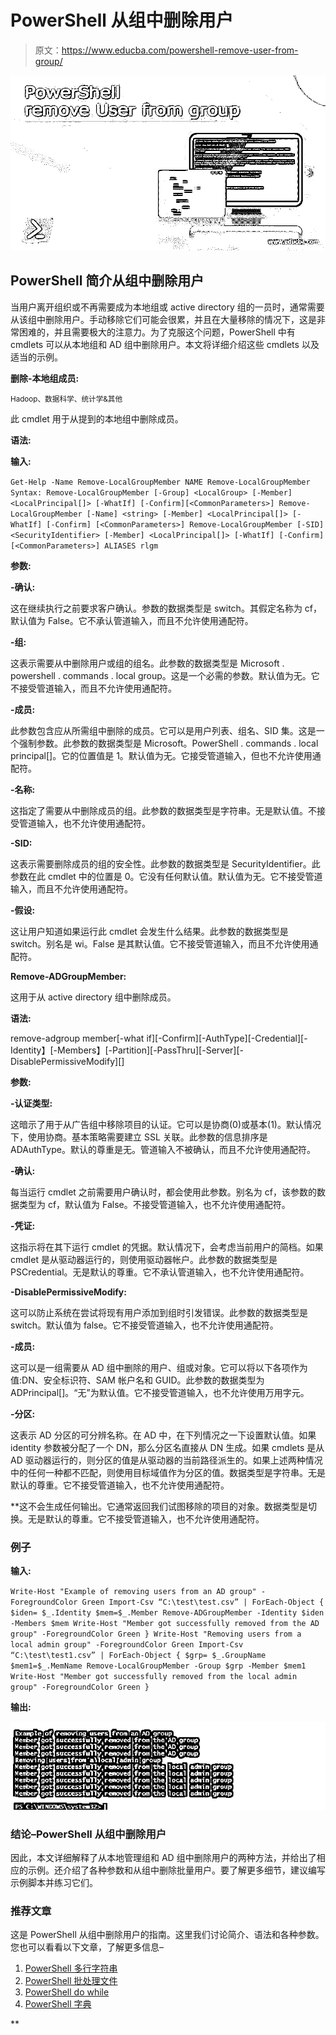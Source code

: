 # PowerShell 从组中删除用户

> 原文：<https://www.educba.com/powershell-remove-user-from-group/>

![PowerShell remove User from group](img/7fd1474e448edd3be032a8f7d7bbb8a6.png)



## PowerShell 简介从组中删除用户

当用户离开组织或不再需要成为本地组或 active directory 组的一员时，通常需要从该组中删除用户。手动移除它们可能会很累，并且在大量移除的情况下，这是非常困难的，并且需要极大的注意力。为了克服这个问题，PowerShell 中有 cmdlets 可以从本地组和 AD 组中删除用户。本文将详细介绍这些 cmdlets 以及适当的示例。

**删除-本地组成员:**

<small>Hadoop、数据科学、统计学&其他</small>

此 cmdlet 用于从提到的本地组中删除成员。

**语法:**

**输入:**

`Get-Help -Name Remove-LocalGroupMember
NAME
Remove-LocalGroupMember
Syntax:
Remove-LocalGroupMember [-Group] <LocalGroup> [-Member] <LocalPrincipal[]> [-WhatIf] [-Confirm][<CommonParameters>] Remove-LocalGroupMember [-Name] <string> [-Member] <LocalPrincipal[]> [-WhatIf] [-Confirm] [<CommonParameters>] Remove-LocalGroupMember [-SID] <SecurityIdentifier> [-Member] <LocalPrincipal[]> [-WhatIf] [-Confirm][<CommonParameters>] ALIASES
rlgm`

**参数:**

**-确认:**

这在继续执行之前要求客户确认。参数的数据类型是 switch。其假定名称为 cf，默认值为 False。它不承认管道输入，而且不允许使用通配符。

**-组:**

这表示需要从中删除用户或组的组名。此参数的数据类型是 Microsoft . powershell . commands . local group。这是一个必需的参数。默认值为无。它不接受管道输入，而且不允许使用通配符。

**-成员:**

此参数包含应从所需组中删除的成员。它可以是用户列表、组名、SID 集。这是一个强制参数。此参数的数据类型是 Microsoft。PowerShell . commands . local principal[]。它的位置值是 1。默认值为无。它接受管道输入，但也不允许使用通配符。

**-名称:**

这指定了需要从中删除成员的组。此参数的数据类型是字符串。无是默认值。不接受管道输入，也不允许使用通配符。

**-SID:**

这表示需要删除成员的组的安全性。此参数的数据类型是 SecurityIdentifier。此参数在此 cmdlet 中的位置是 0。它没有任何默认值。默认值为无。它不接受管道输入，而且不允许使用通配符。

**-假设:**

这让用户知道如果运行此 cmdlet 会发生什么结果。此参数的数据类型是 switch。别名是 wi。False 是其默认值。它不接受管道输入，而且不允许使用通配符。

**Remove-ADGroupMember:**

这用于从 active directory 组中删除成员。

**语法:**

remove-adgroup member[-what if][-Confirm][-AuthType<adauthtype>][-Credential<pscredential>][-Identity】<adgroup>[-Members】<adprincipal>[-Partition<string>][-PassThru][-Server<string>][-DisablePermissiveModify][<commonparameters>]</commonparameters></string></string></adprincipal></adgroup></pscredential></adauthtype>

**参数:**

**-认证类型:**

这暗示了用于从广告组中移除项目的认证。它可以是协商(0)或基本(1)。默认情况下，使用协商。基本策略需要建立 SSL 关联。此参数的信息排序是 ADAuthType。默认的尊重是无。管道输入不被确认，而且不允许使用通配符。

**-确认:**

每当运行 cmdlet 之前需要用户确认时，都会使用此参数。别名为 cf，该参数的数据类型为 cf，默认值为 False。不接受管道输入，也不允许使用通配符。

**-凭证:**

这指示将在其下运行 cmdlet 的凭据。默认情况下，会考虑当前用户的简档。如果 cmdlet 是从驱动器运行的，则使用驱动器帐户。此参数的数据类型是 PSCredential。无是默认的尊重。它不承认管道输入，也不允许使用通配符。

**-DisablePermissiveModify:**

这可以防止系统在尝试将现有用户添加到组时引发错误。此参数的数据类型是 switch。默认值为 false。它不接受管道输入，也不允许使用通配符。

**-成员:**

这可以是一组需要从 AD 组中删除的用户、组或对象。它可以将以下各项作为值:DN、安全标识符、SAM 帐户名和 GUID。此参数的数据类型为 ADPrincipal[]。“无”为默认值。它不接受管道输入，也不允许使用万用字元。

**-分区:**

这表示 AD 分区的可分辨名称。在 AD 中，在下列情况之一下设置默认值。如果 identity 参数被分配了一个 DN，那么分区名直接从 DN 生成。如果 cmdlets 是从 AD 驱动器运行的，则分区的值是从驱动器的当前路径派生的。如果上述两种情况中的任何一种都不匹配，则使用目标域值作为分区的值。数据类型是字符串。无是默认的尊重。它不接受管道输入，也不允许使用通配符。

 **这不会生成任何输出。它通常返回我们试图移除的项目的对象。数据类型是切换。无是默认的尊重。它不接受管道输入，也不允许使用通配符。

### 例子

**输入:**

`Write-Host "Example of removing users from an AD group" -ForegroundColor Green
Import-Csv “C:\test\test.csv” | ForEach-Object {
$iden= $_.Identity
$mem=$_.Member
Remove-ADGroupMember -Identity $iden -Members $mem
Write-Host "Member got successfully removed from the AD group" -ForegroundColor Green
}
Write-Host "Removing users from a local admin group" -ForegroundColor Green
Import-Csv “C:\test\test1.csv” | ForEach-Object {
$grp= $_.GroupName
$mem1=$_.MemName
Remove-LocalGroupMember -Group $grp -Member $mem1
Write-Host "Member got successfully removed from the local admin group" -ForegroundColor Green
}`

**输出:**

![PowerShell remove User from group](img/1e2e800eedb9b964823333bba847f677.png)



### 结论–PowerShell 从组中删除用户

因此，本文详细解释了从本地管理组和 AD 组中删除用户的两种方法，并给出了相应的示例。还介绍了各种参数和从组中删除批量用户。要了解更多细节，建议编写示例脚本并练习它们。

### 推荐文章

这是 PowerShell 从组中删除用户的指南。这里我们讨论简介、语法和各种参数。您也可以看看以下文章，了解更多信息–

1.  [PowerShell 多行字符串](https://www.educba.com/powershell-multiline-string/)
2.  [PowerShell 批处理文件](https://www.educba.com/powershell-batch-file/)
3.  [PowerShell do while](https://www.educba.com/powershell-do-while/)
4.  [PowerShell 字典](https://www.educba.com/powershell-dictionary/)





**